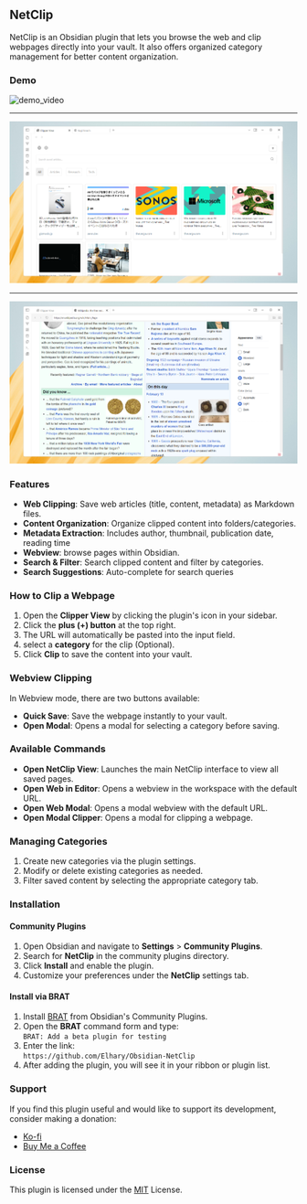## NetClip

NetClip is an Obsidian plugin that lets you browse the web and clip webpages directly into your vault. It also offers organized category management for better content organization.

### Demo

![demo_video](./images/demo_gif.gif)

---

![preview_img_1](./images/Screenshot_1.png)

---

![preview_img_2](./images/Screenshot_2.png)



### Features

- **Web Clipping**: Save web articles (title, content, metadata) as Markdown files.
- **Content Organization**: Organize clipped content into folders/categories.
- **Metadata Extraction**: Includes author, thumbnail, publication date, reading time
- **Webview**: browse pages within Obsidian.
- **Search & Filter**: Search clipped content and filter by categories.
- **Search Suggestions**: Auto-complete for search queries


### How to Clip a Webpage

1. Open the **Clipper View** by clicking the plugin's icon in your sidebar.
2. Click the **plus (+) button** at the top right.
3. The URL will automatically be pasted into the input field.
4. select a **category** for the clip (Optional).
5. Click **Clip** to save the content into your vault.

### Webview Clipping

In Webview mode, there are two buttons available:
- **Quick Save**: Save the webpage instantly to your vault.
- **Open Modal**: Opens a modal for selecting a category before saving.

### Available Commands

- **Open NetClip View**: Launches the main NetClip interface to view all saved pages.
- **Open Web in Editor**: Opens a webview in the workspace with the default URL.
- **Open Web Modal**: Opens a modal webview with the default URL.
- **Open Modal Clipper**: Opens a modal for clipping a webpage.

### Managing Categories

1. Create new categories via the plugin settings.
2. Modify or delete existing categories as needed.
3. Filter saved content by selecting the appropriate category tab.

### Installation

#### Community Plugins

1. Open Obsidian and navigate to **Settings** > **Community Plugins**.
2. Search for **NetClip** in the community plugins directory.
3. Click **Install** and enable the plugin.
4. Customize your preferences under the **NetClip** settings tab.

#### Install via BRAT

1. Install [BRAT](https://tfthacker.com/brat-quick-guide#Adding+a+beta+plugin) from Obsidian's Community Plugins.
2. Open the **BRAT** command form and type:  
   ``BRAT: Add a beta plugin for testing``
3. Enter the link:  
   `https://github.com/Elhary/Obsidian-NetClip`
4. After adding the plugin, you will see it in your ribbon or plugin list.

### Support

If you find this plugin useful and would like to support its development, consider making a donation:

- [Ko-fi](https://ko-fi.com/elharis)
- [Buy Me a Coffee](https://buymeacoffee.com/el_haris)

### License

This plugin is licensed under the [MIT](https://mit-license.org) License.

